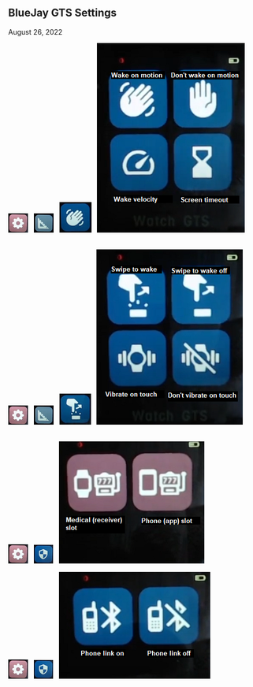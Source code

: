 ## BlueJay GTS Settings  
August 26, 2022  

![](./images/bj_stngs_stngs.png)  &nbsp;  ![](./images/bj_stngs_ruler.png)  &nbsp;  ![](./images/bj_stngs_hand.png)  &nbsp;  ![](./images/bj_stngs_motion.png)  
<br/>  
  
![](./images/bj_stngs_stngs.png)  &nbsp;  ![](./images/bj_stngs_ruler.png)  &nbsp;  ![](./images/bj_stngs_swipe.png)  &nbsp; ![](./images/bj_stngs_touch.png)  
<br/>  
  
![](./images/bj_stngs_stngs.png)  &nbsp;  ![](./images/bj_stngs_admn.png)  &nbsp;   ![](./images/bj_stngs_slots.png)  
  
![](./images/bj_stngs_stngs.png)  &nbsp;  ![](./images/bj_stngs_admn.png)  &nbsp;   ![](./images/bj_stngs_phonelink.png)  
  
